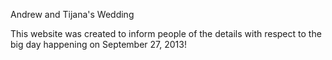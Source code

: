 Andrew and Tijana's Wedding

This website was created to inform people of the details with respect to the big day happening on September 27, 2013!